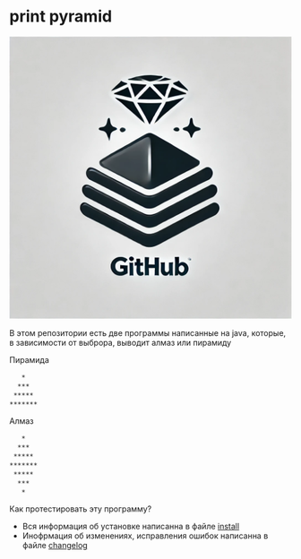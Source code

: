 # print pyramid
![](logo.png)

В этом репозитории есть две программы написанные на java, которые, в зависимости от выброра, выводит алмаз или пирамиду

Пирамида
```
   *
  ***
 *****
*******
```

Алмаз
```
   *
  ***
 *****
*******
 *****
  ***
   *
```

Как протестировать эту программу?
- Вся информация об установке написанна в файле [install](install.md)  
- Инофрмация об изменениях, исправления ошибок написанна в файле [changelog](changelog.md)

